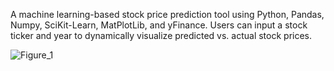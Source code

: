 A machine learning-based stock price prediction tool using Python, Pandas, Numpy, SciKit-Learn, MatPlotLib, and yFinance. Users can input a stock ticker and year to dynamically visualize predicted vs. actual stock prices.

![Figure_1](https://github.com/user-attachments/assets/3298e0d7-685d-4f51-82ec-f1199bb11b46)
